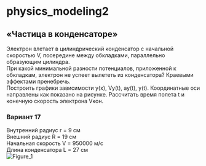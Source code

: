 # physics_modeling2
## «Частица в конденсаторе»
Электрон влетает в цилиндрический конденсатор с начальной скоростью V, посередине между
обкладками, параллельно образующим цилиндра.  
При какой минимальной разности потенциалов, приложенной к обкладкам, электрон не успеет вылететь из конденсатора? Краевыми эффектами
пренебречь.  
Построить графики зависимости y(x), Vy(t), ay(t), y(t). Координатные оси направлены как показано
на рисунке.
Рассчитать время полета t и конечную скорость электрона Vкон.
### Вариант 17
Внутренний радиус r = 9 см  
Внешний радиус R = 19 см  
Начальная скорость V = 950000 м/c  
Длина конденсатора L = 27 см  
![Figure_1](https://github.com/user-attachments/assets/52de6303-ecec-4174-b561-c224e7fdce16)
